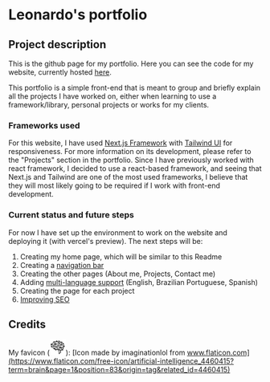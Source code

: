 # Leonardo's portfolio

## Project description
This is the github page for my portfolio. Here you can see the code for my website, currently hosted [here](https://portfolio-leo-three.vercel.app).

This portfolio is a simple front-end that is meant to group and briefly explain all the projects I have worked on, either when learning to use a framework/library, personal projects or works for my clients.

### Frameworks used
For this website, I have used [Next.js Framework](https://nextjs.org/) with [Tailwind UI](https://tailwindui.com) for responsiveness. For more information on its development, please refer to the "Projects" section in the portfolio. Since I have previously worked with react framework, I decided to use a react-based framework, and seeing that Next.js and Tailwind are one of the most used frameworks, I believe that they will most likely going to be required if I work with front-end development.

### Current status and future steps
For now I have set up the environment to work on the website and deploying it (with vercel's preview). 
The next steps will be:
1. Creating my home page, which will be similar to this Readme
2. Creating a [navigation bar](https://tailwindui.com/components/application-ui/navigation/navbars)
3. Creating the other pages (About me, Projects, Contact me)
4. Adding [multi-language support](https://locize.com/blog/next-13-app-dir-i18n/) (English, Brazilian Portuguese, Spanish)
5. Creating the page for each project
6. [Improving SEO](https://nextjs.org/learn/seo/introduction-to-seo)

## Credits

My favicon (![Neural network that looks like a brain](/app/favicon.ico)):
[Icon made by imaginationlol from www.flaticon.com](https://www.flaticon.com/free-icon/artificial-intelligence_4460415?term=brain&page=1&position=83&origin=tag&related_id=4460415)
